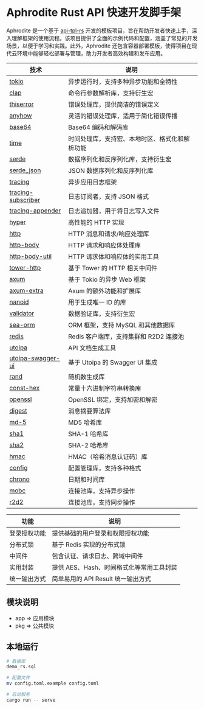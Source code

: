# Aphrodite Rust API 快速开发脚手架

Aphrodite 是一个基于 [api-tpl-rs](https://github.com/shenghui0779/yiirs) 开发的模板项目，旨在帮助开发者快速上手，深入理解框架的使用流程。该项目提供了全面的示例代码和配置，涵盖了常见的开发场景，以便于学习和实践。此外，Aphrodite 还包含容器部署模板，使得项目在现代云环境中能够轻松部署与管理，助力开发者高效构建和发布应用。

| 技术                                 | 说明                                         |
|-------------------------------------|--------------------------------------------|
| [tokio](https://github.com/tokio-rs/tokio)                 | 异步运行时，支持多种异步功能和全特性           |
| [clap](https://github.com/clap-rs/clap)                    | 命令行参数解析库，支持衍生宏                   |
| [thiserror](https://github.com/dtolnay/thiserror)          | 错误处理库，提供简洁的错误定义                 |
| [anyhow](https://github.com/dtolnay/anyhow)                | 灵活的错误处理库，适用于简化错误传播           |
| [base64](https://crates.io/crates/base64)                  | Base64 编码和解码库                          |
| [time](https://crates.io/crates/time)                       | 时间处理库，支持宏、本地时区、格式化和解析功能 |
| [serde](https://serde.rs/)                                  | 数据序列化和反序列化库，支持衍生宏             |
| [serde_json](https://crates.io/crates/serde_json)          | JSON 数据序列化和反序列化库                  |
| [tracing](https://github.com/tokio-rs/tracing)            | 异步应用日志框架                             |
| [tracing-subscriber](https://github.com/tokio-rs/tracing) | 日志订阅者，支持 JSON 格式                    |
| [tracing-appender](https://crates.io/crates/tracing-appender) | 日志追加器，用于将日志写入文件                |
| [hyper](https://github.com/hyperium/hyper)                | 高性能的 HTTP 实现                            |
| [http](https://crates.io/crates/http)                      | HTTP 消息和请求/响应处理库                    |
| [http-body](https://crates.io/crates/http-body)            | HTTP 请求和响应体处理库                      |
| [http-body-util](https://crates.io/crates/http-body-util)  | HTTP 请求体和响应体的实用工具                 |
| [tower-http](https://github.com/tower-rs/tower-http)      | 基于 Tower 的 HTTP 相关中间件                 |
| [axum](https://github.com/tokio-rs/axum)                  | 基于 Tokio 的异步 Web 框架                   |
| [axum-extra](https://crates.io/crates/axum-extra)          | Axum 的额外功能和扩展库                      |
| [nanoid](https://crates.io/crates/nanoid)                  | 用于生成唯一 ID 的库                          |
| [validator](https://github.com/Keats/validator)            | 数据验证库，支持衍生宏                       |
| [sea-orm](https://github.com/SeaQL/sea-orm)                | ORM 框架，支持 MySQL 和其他数据库              |
| [redis](https://github.com/redis/redis-rs)                 | Redis 客户端库，支持集群和 R2D2 连接池        |
| [utoipa](https://github.com/utahta/utoipa)                 | API 文档生成工具                             |
| [utoipa-swagger-ui](https://crates.io/crates/utoipa-swagger-ui) | 基于 Utoipa 的 Swagger UI 集成               |
| [rand](https://crates.io/crates/rand)                      | 随机数生成库                                 |
| [const-hex](https://crates.io/crates/const-hex)            | 常量十六进制字符串转换库                      |
| [openssl](https://crates.io/crates/openssl)                | OpenSSL 绑定，支持加密和解密                  |
| [digest](https://crates.io/crates/digest)                  | 消息摘要算法库                              |
| [md-5](https://crates.io/crates/md5)                       | MD5 哈希库                                   |
| [sha1](https://crates.io/crates/sha1)                      | SHA-1 哈希库                                 |
| [sha2](https://crates.io/crates/sha2)                      | SHA-2 哈希库                                 |
| [hmac](https://crates.io/crates/hmac)                      | HMAC（哈希消息认证码）库                     |
| [config](https://github.com/mehcode/config-rs)             | 配置管理库，支持多种格式                      |
| [chrono](https://crates.io/crates/chrono)                  | 日期和时间库                                 |
| [mobc](https://crates.io/crates/mobc)                      | 连接池库，支持异步操作                        |
| [r2d2](https://crates.io/crates/r2d2)                      | 连接池库，支持同步操作                        |

| 功能                  | 说明                                         |
|---------------------|--------------------------------------------|
| 登录授权功能        | 提供基础的用户登录和权限授权功能                    |
| 分布式锁            | 基于 Redis 实现的分布式锁                          |
| 中间件              | 包含认证、请求日志、跨域中间件                    |
| 实用封装            | 提供 AES、Hash、时间格式化等常用工具封装             |
| 统一输出方式        | 简单易用的 API Result 统一输出方式                  |

## 模块说明

- app => 应用模块
- pkg => 公共模块

## 本地运行

```bash
# 数据库
demo_rs.sql

# 配置文件
mv config.toml.example config.toml

# 启动服务
cargo run -- serve
```
